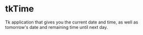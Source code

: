 # tkTime

Tk application that gives you the current date and time, as well as tomorrow's date and remaining time until next day.
